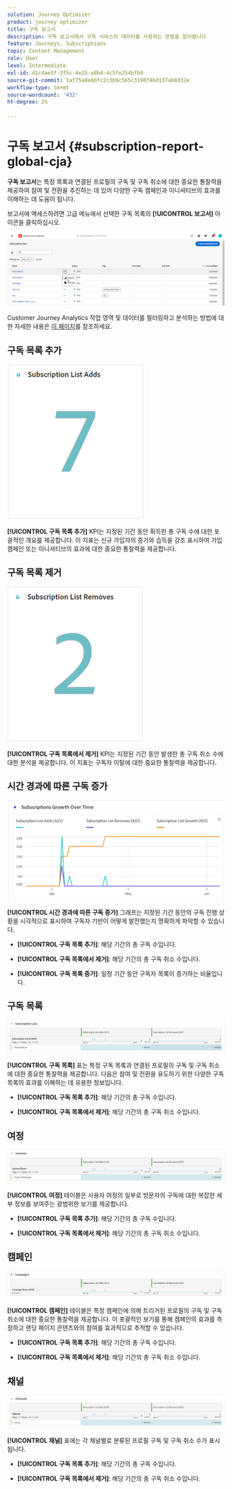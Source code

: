```yaml
---
solution: Journey Optimizer
product: journey optimizer
title: 구독 보고서
description: 구독 보고서에서 구독 서비스의 데이터를 사용하는 방법을 알아봅니다
feature: Journeys, Subscriptions
topic: Content Management
role: User
level: Intermediate
exl-id: d1c4ae5f-2f5c-4e25-a8b4-4c5fe254bfb9
source-git-commit: 1af75a0e6bfc2c3b9c565c3190f46d137a68d32e
workflow-type: tm+mt
source-wordcount: '432'
ht-degree: 2%

---
```


# 구독 보고서 {#subscription-report-global-cja}

**구독 보고서**&#x200B;는 특정 목록과 연결된 프로필의 구독 및 구독 취소에 대한 중요한 통찰력을 제공하여 참여 및 전환을 추진하는 데 있어 다양한 구독 캠페인과 이니셔티브의 효과를 이해하는 데 도움이 됩니다.

보고서에 액세스하려면 고급 메뉴에서 선택한 구독 목록의 **[!UICONTROL 보고서]** 아이콘을 클릭하십시오.

![](assets/cja-sub-access.png)

Customer Journey Analytics 작업 영역 및 데이터를 필터링하고 분석하는 방법에 대한 자세한 내용은 [이 페이지](https://experienceleague.adobe.com/en/docs/analytics-platform/using/cja-workspace/home)를 참조하세요.

## 구독 목록 추가

![](assets/cja-sub-add.png)

**[!UICONTROL 구독 목록 추가]** KPI는 지정된 기간 동안 획득한 총 구독 수에 대한 포괄적인 개요를 제공합니다. 이 지표는 신규 가입자의 증가와 습득을 강조 표시하여 가입 캠페인 또는 이니셔티브의 효과에 대한 중요한 통찰력을 제공합니다.

## 구독 목록 제거

![](assets/cja-sub-add-remove.png)

**[!UICONTROL 구독 목록에서 제거]** KPI는 지정된 기간 동안 발생한 총 구독 취소 수에 대한 분석을 제공합니다. 이 지표는 구독자 이탈에 대한 중요한 통찰력을 제공합니다.

## 시간 경과에 따른 구독 증가

![](assets/cja-sub-growth.png)

**[!UICONTROL 시간 경과에 따른 구독 증가]** 그래프는 지정된 기간 동안의 구독 진행 상황을 시각적으로 표시하여 구독자 기반이 어떻게 발전했는지 명확하게 파악할 수 있습니다.

* **[!UICONTROL 구독 목록 추가]**: 해당 기간의 총 구독 수입니다.

* **[!UICONTROL 구독 목록에서 제거]**: 해당 기간의 총 구독 취소 수입니다.

* **[!UICONTROL 구독 목록 증가]**: 일정 기간 동안 구독자 목록이 증가하는 비율입니다.

## 구독 목록

![](assets/cja-sub-lists.png)

**[!UICONTROL 구독 목록]** 표는 특정 구독 목록과 연결된 프로필의 구독 및 구독 취소에 대한 중요한 통찰력을 제공합니다. 다음은 참여 및 전환을 유도하기 위한 다양한 구독 목록의 효과를 이해하는 데 유용한 정보입니다.

* **[!UICONTROL 구독 목록 추가]**: 해당 기간의 총 구독 수입니다.

* **[!UICONTROL 구독 목록에서 제거]**: 해당 기간의 총 구독 취소 수입니다.

## 여정

![](assets/cja-sub-journeys.png)

**[!UICONTROL 여정]** 테이블은 사용자 여정의 일부로 방문자의 구독에 대한 복잡한 세부 정보를 보여주는 광범위한 보기를 제공합니다.

* **[!UICONTROL 구독 목록 추가]**: 해당 기간의 총 구독 수입니다.

* **[!UICONTROL 구독 목록에서 제거]**: 해당 기간의 총 구독 취소 수입니다.

## 캠페인

![](assets/cja-sub-campaigns.png)

**[!UICONTROL 캠페인]** 테이블은 특정 캠페인에 의해 트리거된 프로필의 구독 및 구독 취소에 대한 중요한 통찰력을 제공합니다. 이 포괄적인 보기를 통해 캠페인의 효과를 측정하고 랜딩 페이지 콘텐츠와의 참여를 효과적으로 추적할 수 있습니다.

* **[!UICONTROL 구독 목록 추가]**: 해당 기간의 총 구독 수입니다.

* **[!UICONTROL 구독 목록에서 제거]**: 해당 기간의 총 구독 취소 수입니다.

## 채널

![](assets/cja-sub-channels.png)

**[!UICONTROL 채널]** 표에는 각 채널별로 분류된 프로필 구독 및 구독 취소 수가 표시됩니다.

* **[!UICONTROL 구독 목록 추가]**: 해당 기간의 총 구독 수입니다.

* **[!UICONTROL 구독 목록에서 제거]**: 해당 기간의 총 구독 취소 수입니다.
